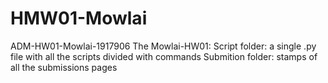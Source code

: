 # HMW01-Mowlai
ADM-HW01-Mowlai-1917906
The Mowlai-HW01:
Script folder:
a single .py file with all the scripts divided with commands
Submition folder:
stamps of all the submissions pages
